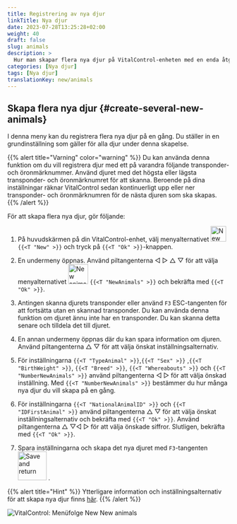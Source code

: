 ```yaml
---
title: Registrering av nya djur
linkTitle: Nya djur
date: 2023-07-28T13:25:28+02:00
weight: 40
draft: false
slug: animals
description: >
  Hur man skapar flera nya djur på VitalControl-enheten med en enda åtgärd.
categories: [Nya djur]
tags: [Nya djur]
translationKey: new/animals
---
```

## Skapa flera nya djur {#create-several-new-animals}

I denna meny kan du registrera flera nya djur på en gång. Du ställer in en grundinställning som gäller för alla djur under denna skapelse.

{{% alert title="Varning" color="warning" %}}
Du kan använda denna funktion om du vill registrera djur med ett på varandra följande transponder- och öronmärknummer. Använd djuret med det högsta eller lägsta transponder- och öronmärknumret för att skanna. Beroende på dina inställningar räknar VitalControl sedan kontinuerligt upp eller ner transponder- och öronmärknumren för de nästa djuren som ska skapas.
{{% /alert %}}

För att skapa flera nya djur, gör följande:

1. På huvudskärmen på din VitalControl-enhet, välj menyalternativet <img src="/icons/main/new-animal.svg" width="35" align="bottom" alt="New animal" /> `{{<T "New" >}}` och tryck på `{{<T "Ok" >}}`-knappen.

2. En undermeny öppnas. Använd piltangenterna ◁ ▷ △ ▽ för att välja menyalternativet <img src="/icons/main/new-animals.svg" width="45" align="bottom" alt="New animals" /> `{{<T "NewAnimals" >}}` och bekräfta med `{{<T "Ok" >}}`.

3. Antingen skanna djurets transponder eller använd `F3` ESC-tangenten för att fortsätta utan en skannad transponder. Du kan använda denna funktion om djuret ännu inte har en transponder. Du kan skanna detta senare och tilldela det till djuret.

4. En annan undermeny öppnas där du kan spara information om djuren. Använd piltangenterna △ ▽ för att välja önskat inställningsalternativ.

5. För inställningarna `{{<T "TypeAnimal" >}}`,`{{<T "Sex" >}}` ,`{{<T "BirthWeight" >}}`, `{{<T "Breed" >}}`, `{{<T "Whereabouts" >}}` och `{{<T "NumberNewAnimals" >}}` använd piltangenterna ◁ ▷ för att välja önskad inställning. Med `{{<T "NumberNewAnimals" >}}` bestämmer du hur många nya djur du vill skapa på en gång.


6. För inställningarna `{{<T "NationalAnimalID" >}}` och `{{<T "IDFirstAnimal" >}}` använd piltangenterna △ ▽ för att välja önskat inställningsalternativ och bekräfta med `{{<T "Ok" >}}`. Använd piltangenterna △ ▽◁ ▷ för att välja önskade siffror. Slutligen, bekräfta med `{{<T "Ok" >}}`.

7. Spara inställningarna och skapa det nya djuret med `F3`-tangenten &nbsp;<img src="/icons/footer/save_exit.svg" width="65" align="bottom" alt="Save and return" />&nbsp;.

{{% alert title="Hint" %}}
Ytterligare information och inställningsalternativ för att skapa nya djur finns [här](../../settings/animal-registration/).
{{% /alert %}}

   ![VitalControl: Menüfolge New New animals](../images/newanimals.png "Skapa nya djur")
